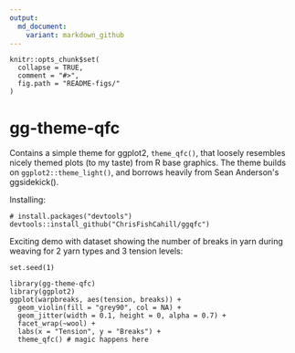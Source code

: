 ```yaml
---
output:
  md_document:
    variant: markdown_github
---
```


<!-- README.md is generated from README.Rmd. Please edit that file -->

```{r, echo = FALSE}
knitr::opts_chunk$set(
  collapse = TRUE,
  comment = "#>",
  fig.path = "README-figs/"
)
```
# gg-theme-qfc

Contains a simple theme for ggplot2, `theme_qfc()`, that loosely resembles nicely themed plots (to my taste) from R base graphics. The theme builds on `ggplot2::theme_light()`, and borrows heavily from Sean Anderson's ggsidekick(). 

Installing:

```{r, eval=FALSE}
# install.packages("devtools")
devtools::install_github("ChrisFishCahill/ggqfc")
```

Exciting demo with dataset showing the number of breaks in yarn during weaving for 2 yarn types and 3 tension levels:

```{r, echo=FALSE}
set.seed(1)
```

```{r example, fig.width=5.5, fig.height=3.6, fig.retina=2}
library(gg-theme-qfc)
library(ggplot2)
ggplot(warpbreaks, aes(tension, breaks)) + 
  geom_violin(fill = "grey90", col = NA) +
  geom_jitter(width = 0.1, height = 0, alpha = 0.7) +
  facet_wrap(~wool) + 
  labs(x = "Tension", y = "Breaks") +
  theme_qfc() # magic happens here
```
